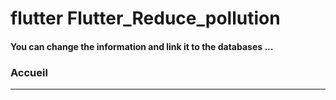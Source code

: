 

<h1> flutter Flutter_Reduce_pollution </h1> <h4> You can change the information and link it to the databases ...</h4> <h3>Accueil</h3> <imgsrc="https://github.com/abenkoula71/Flutter-caffee-d/blob/main/Screenshot_1643032183.png" width="300" /> <hr>
